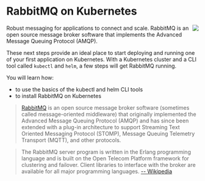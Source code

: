 # RabbitMQ on Kubernetes #

<img align="right" src="/javajon/courses/kubernetes-applications/rabbitmq/assets/rabbitmq.png">

Robust messaging for applications to connect and scale. RabbitMQ is an open source message broker software that implements the Advanced Message Queuing Protocol (AMQP).

These next steps provide an ideal place to start deploying and running one of your first application on Kubernetes. With a Kubernetes cluster and a CLI tool called `kubectl` and `helm`, a few steps will get RabbitMQ running.

You will learn how:

- to use the basics of the kubectl and helm CLI tools
- to install RabbitMQ on Kubernetes

> [RabbitMQ](https://www.rabbitmq.com/) is an open source message broker software (sometimes called message-oriented middleware) that originally implemented the Advanced Message Queuing Protocol (AMQP) and has since been extended with a plug-in architecture to support Streaming Text Oriented Messaging Protocol (STOMP), Message Queuing Telemetry Transport (MQTT), and other protocols.

> The RabbitMQ server program is written in the Erlang programming language and is built on the Open Telecom Platform framework for clustering and failover. Client libraries to interface with the broker are available for all major programming languages. [-- Wikipedia](https://en.wikipedia.org/wiki/RabbitMQ)